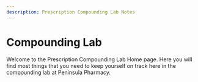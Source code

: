 ```yaml
---
description: Prescription Compounding Lab Notes
---
```


# Compounding Lab

Welcome to the Prescription Compounding Lab Home page. Here you will find most things that you need to keep yourself on track here in the compounding lab at Peninsula Pharmacy. 

